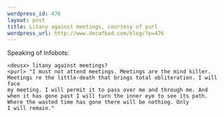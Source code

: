 ```yaml
--- 
wordpress_id: 476
layout: post
title: Litany against meetings, courtesy of purl
wordpress_url: http://www.decafbad.com/blog/?p=476
---
```

Speaking of Infobots:

    <deusx> litany against meetings?
    <purl> "I must not attend meetings. Meetings are the mind killer.
    Meetings re the little-death that brings total obliteration. I will face 
    my meeting. I will permit it to pass over me and through me. And 
    when it has gone past I will turn the inner eye to see its path. 
    Where the wasted time has gone there will be nothing. Only 
    I will remain."

